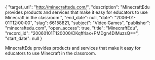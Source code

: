 {
  "target_url": "http://minecraftedu.com/", 
  "description": "MinecraftEdu provides products and services that make it easy for educators to use Minecraft in the classroom.", 
  "end_date": null, 
  "date": "2006-01-01T12:00:00", 
  "slug": 66158821, 
  "subject": "Video Games", 
  "publisher": "minecraftedu.com", 
  "open_access": true, 
  "title": "MinecraftEdu", 
  "record_id": "20060101T120000/DKqff4ax+PMDgn4DlMuzsQ==", 
  "start_date": null
}

MinecraftEdu provides products and services that make it easy for educators to use Minecraft in the classroom.